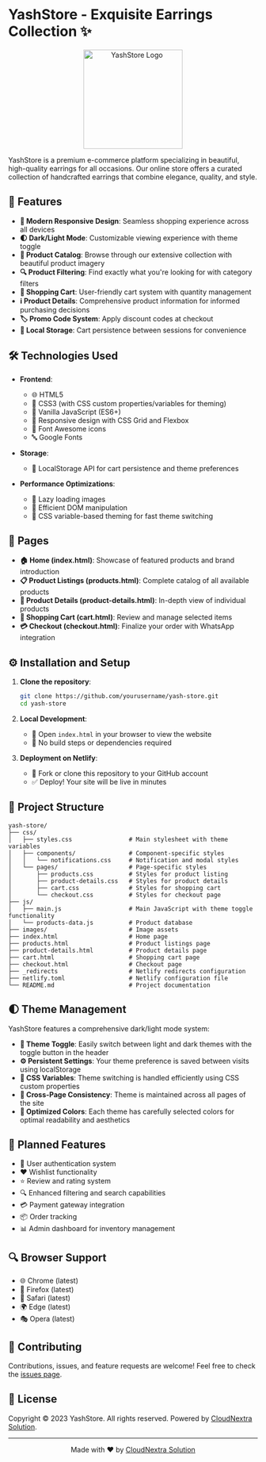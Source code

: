 # YashStore - Exquisite Earrings Collection ✨

<p align="center">
  <img src="images/logo.png" alt="YashStore Logo" width="200" height="auto">
</p>

YashStore is a premium e-commerce platform specializing in beautiful, high-quality earrings for all occasions. Our online store offers a curated collection of handcrafted earrings that combine elegance, quality, and style.

## 🌟 Features

- **🔄 Modern Responsive Design**: Seamless shopping experience across all devices
- **🌓 Dark/Light Mode**: Customizable viewing experience with theme toggle
- **📱 Product Catalog**: Browse through our extensive collection with beautiful product imagery
- **🔍 Product Filtering**: Find exactly what you're looking for with category filters
- **🛒 Shopping Cart**: User-friendly cart system with quantity management
- **ℹ️ Product Details**: Comprehensive product information for informed purchasing decisions
- **🏷️ Promo Code System**: Apply discount codes at checkout
- **💾 Local Storage**: Cart persistence between sessions for convenience

## 🛠️ Technologies Used

- **Frontend**:
  - 🌐 HTML5
  - 🎨 CSS3 (with CSS custom properties/variables for theming)
  - 📜 Vanilla JavaScript (ES6+)
  - 📱 Responsive design with CSS Grid and Flexbox
  - 🔣 Font Awesome icons
  - 🔤 Google Fonts

- **Storage**:
  - 💽 LocalStorage API for cart persistence and theme preferences

- **Performance Optimizations**:
  - 🚀 Lazy loading images
  - 🔄 Efficient DOM manipulation
  - 🎨 CSS variable-based theming for fast theme switching

## 📱 Pages

- **🏠 Home (index.html)**: Showcase of featured products and brand introduction
- **📋 Product Listings (products.html)**: Complete catalog of all available products
- **🔎 Product Details (product-details.html)**: In-depth view of individual products
- **🛒 Shopping Cart (cart.html)**: Review and manage selected items
- **💳 Checkout (checkout.html)**: Finalize your order with WhatsApp integration

## ⚙️ Installation and Setup

1. **Clone the repository**:
   ```bash
   git clone https://github.com/yourusername/yash-store.git
   cd yash-store
   ```

2. **Local Development**:
   - 📂 Open `index.html` in your browser to view the website
   - 🔧 No build steps or dependencies required

3. **Deployment on Netlify**:
   - 🚀 Fork or clone this repository to your GitHub account
   - ✅ Deploy! Your site will be live in minutes

## 🔧 Project Structure

```
yash-store/
├── css/
│   ├── styles.css                # Main stylesheet with theme variables
│   ├── components/               # Component-specific styles
│   │   └── notifications.css     # Notification and modal styles
│   └── pages/                    # Page-specific styles
│       ├── products.css          # Styles for product listing
│       ├── product-details.css   # Styles for product details
│       ├── cart.css              # Styles for shopping cart
│       └── checkout.css          # Styles for checkout page
├── js/
│   ├── main.js                   # Main JavaScript with theme toggle functionality
│   └── products-data.js          # Product database
├── images/                       # Image assets
├── index.html                    # Home page
├── products.html                 # Product listings page
├── product-details.html          # Product details page
├── cart.html                     # Shopping cart page
├── checkout.html                 # Checkout page
├── _redirects                    # Netlify redirects configuration
├── netlify.toml                  # Netlify configuration file
└── README.md                     # Project documentation
```

## 🌓 Theme Management

YashStore features a comprehensive dark/light mode system:

- **🌙 Theme Toggle**: Easily switch between light and dark themes with the toggle button in the header
- **⚙️ Persistent Settings**: Your theme preference is saved between visits using localStorage
- **🎨 CSS Variables**: Theme switching is handled efficiently using CSS custom properties
- **📱 Cross-Page Consistency**: Theme is maintained across all pages of the site
- **🌈 Optimized Colors**: Each theme has carefully selected colors for optimal readability and aesthetics

## 🚀 Planned Features

- 👤 User authentication system
- ❤️ Wishlist functionality
- ⭐ Review and rating system
- 🔍 Enhanced filtering and search capabilities
- 💳 Payment gateway integration
- 📦 Order tracking
- 📊 Admin dashboard for inventory management

## 🔍 Browser Support

- 🌐 Chrome (latest)
- 🦊 Firefox (latest)
- 🧭 Safari (latest)
- 🌍 Edge (latest)
- 🎭 Opera (latest)

## 🤝 Contributing

Contributions, issues, and feature requests are welcome! Feel free to check the [issues page](https://github.com/yourusername/yash-store/issues).

## 📜 License

Copyright © 2023 YashStore. All rights reserved. Powered by [CloudNextra Solution](https://github.com/GihanPasidu).

---

<p align="center">
  Made with ❤️ by <a href="https://github.com/GihanPasidu">CloudNextra Solution</a>
</p>

